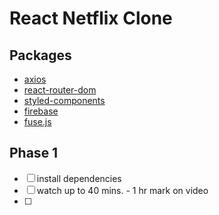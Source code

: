 # React Netflix Clone

## Packages

- [axios](https://www.npmjs.com/package/axios)
- [react-router-dom](https://reactrouter.com/)
- [styled-components](https://styled-components.com/)
- [firebase](https://firebase.google.com/)
- [fuse.js](https://fusejs.io/)

## Phase 1

- [ ] install dependencies
- [ ] watch up to 40 mins. - 1 hr mark on video 
- [ ] 

